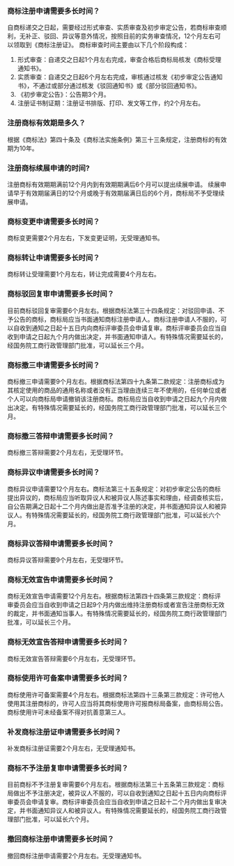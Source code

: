### 商标注册申请需要多长时间？
自商标递交之日起，需要经过形式审查、实质审查及初步审定公告，若商标审查顺利，无补正、驳回、异议等意外情况，按照目前的实务审查情况，12个月左右可以领取到《商标注册证》。
商标审查时间主要由以下几个阶段构成：
1. 形式审查：自递交之日起1个月左右完成，审查合格后商标局核发《商标受理通知书》。
2. 实质审查：自递交之日起6个月左右完成，审核通过核发《初步审定公告通知书》，不通过或部分通过核发《驳回通知书》或《部分驳回通知书》。
3. 《初步审定公告》：公告期3个月。
4. 注册证书制证期：注册证书排版、打印、发文等工作，约2个月左右。 

### 注册商标有效期是多久？
根据《商标法》第四十条及《商标法实施条例》第三十三条规定，注册商标的有效期为10年。

### 注册商标续展申请的时间?
注册商标有效期期满前12个月内到有效期期满后6个月可以提出续展申请。
续展申请早于有效期届满日的12个月或晚于有效期届满日后的6个月，商标局不予受理续展申请。

### 商标变更申请需要多长时间？
商标变更需要2个月左右，下发变更证明，无受理通知书。

### 商标转让申请需要多长时间？
商标转让受理需要1个月左右，转让完成需要4个月左右。

### 商标驳回复审申请需要多长时间？
目前商标驳回复审需要6个月左右。根据商标法第三十四条规定：对驳回申请、不予公告的商标，商标局应当书面通知商标注册申请人。商标注册申请人不服的，可以自收到通知之日起十五日内向商标评审委员会申请复审。商标评审委员会应当自收到申请之日起九个月内做出决定，并书面通知申请人。有特殊情况需要延长的，经国务院工商行政管理部门批准，可以延长三个月。

### 商标撤三申请需要多长时间？
商标撤三申请需要9个月左右。根据商标法第四十九条第二款规定：注册商标成为其核定使用的商品的通用名称或者没有正当理由连续三年不使用的，任何单位或者个人可以向商标局申请撤销该注册商标。商标局应当自收到申请之日起九个月内做出决定。有特殊情况需要延长的，经国务院工商行政管理部门批准，可以延长三个月。

### 商标撤三答辩申请需要多长时间？
商标撤三答辩需要2个月左右，无受理环节。

### 商标异议申请需要多长时间？
商标异议申请需要12个月左右。商标法第三十五条规定：对初步审定公告的商标提出异议的，商标局应当听取异议人和被异议人陈述事实和理由，经调查核实后，自公告期满之日起十二个月内做出是否准予注册的决定，并书面通知异议人和被异议人。有特殊情况需要延长的，经国务院工商行政管理部门批准，可以延长六个月。

### 商标异议答辩申请需要多长时间？
商标异议答辩需要9个月左右，无受理环节。

### 商标无效宣告申请需要多长时间？
商标无效宣告申请需要12个月左右。根据商标法第四十四条第三款规定：商标评审委员会应当自收到申请之日起9个月内做出维持注册商标或者宣告注册商标无效的裁定，并书面通知当事人。有特殊情况需要延长的，经国务院工商行政管理部门批准，可以延长三个月。

### 商标无效宣告答辩申请需要多长时间？
商标无效宣告答辩需要6个月左右，无受理环节。

### 商标使用许可备案申请需要多长时间？
商标使用许可备案需要4个月左右。根据商标法第四十三条第三款规定：许可他人使用其注册商标的，许可人应当将其商标使用许可报商标局备案，由商标局公告。商标使用许可未经备案不得对抗善意第三人。

### 补发商标注册证申请需要多长时间？
补发商标注册证需要2个月左右，无受理通知书。

### 商标不予注册复审申请需要多长时间？
目前商标不予注册复审需要6个月左右。根据商标法第三十五条第三款规定：商标局做出不予注册决定，被异议人不服的，可以自收到通知之日起十五日内向商标评审委员会申请复审。商标评审委员会应当自收到申请之日起十二个月内做出复审决定，并书面通知异议人和被异议人。有特殊情况需要延长的，经国务院工商行政管理部门批准，可以延长六个月。

### 撤回商标注册申请需要多长时间？
撤回商标注册申请需要2个月左右。无受理通知书。


